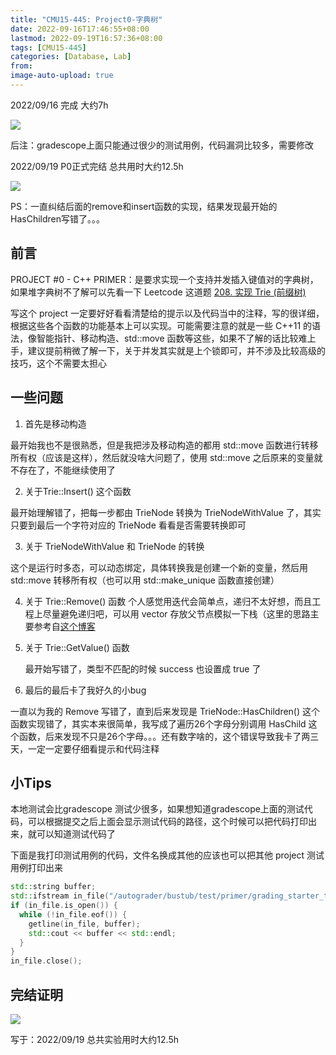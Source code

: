 ```yaml
---
title: "CMU15-445: Project0-字典树"
date: 2022-09-16T17:46:55+08:00
lastmod: 2022-09-19T16:57:36+08:00
tags: [CMU15-445]
categories: [Database, Lab]
from: 
image-auto-upload: true
---
```

2022/09/16 完成 大约7h

![](https://silas-py-oss.oss-cn-chengdu.aliyuncs.com/img/202209161747836.png)

后注：gradescope上面只能通过很少的测试用例，代码漏洞比较多，需要修改

2022/09/19 P0正式完结 总共用时大约12.5h

![](https://silas-py-oss.oss-cn-chengdu.aliyuncs.com/img/202209191643517.png)

PS：一直纠结后面的remove和insert函数的实现，结果发现最开始的HasChildren写错了。。。

## 前言

PROJECT #0 - C++ PRIMER：是要求实现一个支持并发插入键值对的字典树，如果堆字典树不了解可以先看一下 Leetcode 这道题 [208. 实现 Trie (前缀树)](https://leetcode.cn/problems/implement-trie-prefix-tree/)

写这个 project 一定要好好看看清楚给的提示以及代码当中的注释，写的很详细，根据这些各个函数的功能基本上可以实现。可能需要注意的就是一些 C++11 的语法，像智能指针、移动构造、std::move 函数等这些，如果不了解的话比较难上手，建议提前稍微了解一下，关于并发其实就是上个锁即可，并不涉及比较高级的技巧，这个不需要太担心

## 一些问题
1. 首先是移动构造

最开始我也不是很熟悉，但是我把涉及移动构造的都用 std::move 函数进行转移所有权（应该是这样），然后就没啥大问题了，使用 std::move 之后原来的变量就不存在了，不能继续使用了

2. 关于Trie::Insert() 这个函数

最开始理解错了，把每一步都由 TrieNode 转换为 TrieNodeWithValue 了，其实只要到最后一个字符对应的 TrieNode 看看是否需要转换即可
	 
3. 关于 TrieNodeWithValue 和 TrieNode 的转换
    
这个是运行时多态，可以动态绑定，具体转换我是创建一个新的变量，然后用 std::move 转移所有权（也可以用 std::make_unique 函数直接创建）

4. 关于 Trie::Remove() 函数
   个人感觉用迭代会简单点，递归不太好想，而且工程上尽量避免递归吧，可以用 vector 存放父节点模拟一下栈（这里的思路主要参考自[这个博客](https://www.cnblogs.com/alyjay/p/16698477.html)
   
5. 关于 Trie::GetValue() 函数

   最开始写错了，类型不匹配的时候 success 也设置成 true 了

6. 最后的最后卡了我好久的小bug

一直以为我的 Remove 写错了，直到后来发现是 TrieNode::HasChildren() 这个函数实现错了，其实本来很简单，我写成了遍历26个字母分别调用 HasChild 这个函数，后来发现不只是26个字母。。。还有数字啥的，这个错误导致我卡了两三天，一定一定要仔细看提示和代码注释

## 小Tips
本地测试会比gradescope 测试少很多，如果想知道gradescope上面的测试代码，可以根据提交之后上面会显示测试代码的路径，这个时候可以把代码打印出来，就可以知道测试代码了

下面是我打印测试用例的代码，文件名换成其他的应该也可以把其他 project 测试用例打印出来

```cpp
std::string buffer;
std::ifstream in_file("/autograder/bustub/test/primer/grading_starter_trie_test.cpp");
if (in_file.is_open()) {
  while (!in_file.eof()) {
	getline(in_file, buffer);
	std::cout << buffer << std::endl;
  }
}
in_file.close();
```

## 完结证明

![](https://silas-py-oss.oss-cn-chengdu.aliyuncs.com/img/202209191643517.png)

写于：2022/09/19 总共实验用时大约12.5h
